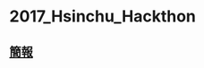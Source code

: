 # 2017_Hsinchu_Hackthon

## <a href="https://docs.google.com/presentation/d/112k1c-4As27fpJ2wSEq8lJWlp5HGPqdT29yWvr-ZnVE/edit#slide=id.g2b02e8a475_0_9">簡報</a>
